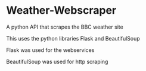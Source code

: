 # Weather-Webscraper
A python API that scrapes the BBC weather site

This uses the python libraries Flask and BeautifulSoup

Flask was used for the webservices 

BeautifulSoup was used for http scraping
